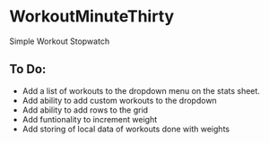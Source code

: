 # WorkoutMinuteThirty
Simple Workout Stopwatch

## To Do:
* Add a list of workouts to the dropdown menu on the stats sheet.
* Add ability to add custom workouts to the dropdown
* Add ability to add rows to the grid
* Add funtionality to increment weight
* Add storing of local data of workouts done with weights
